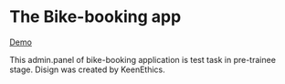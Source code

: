# The Bike-booking app

[Demo](https://roophee.github.io/bike-booking/)

This admin.panel of bike-booking application is test task in pre-trainee stage. Disign was created by KeenEthics.
